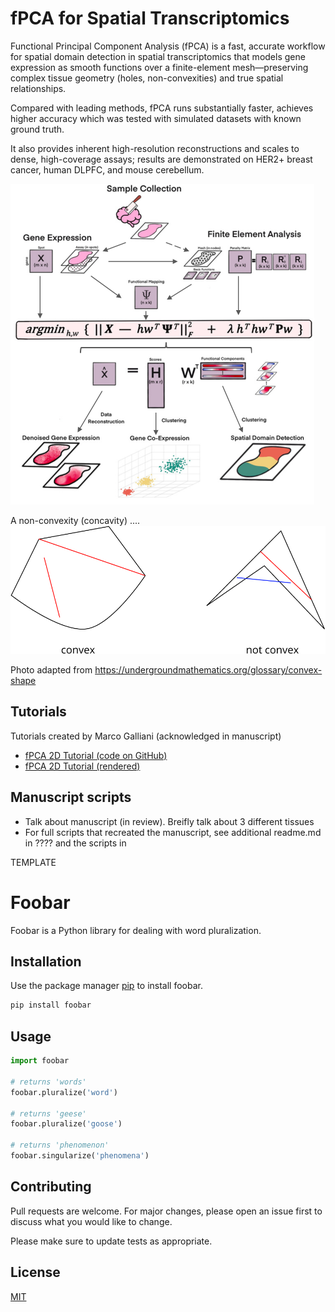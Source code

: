 # fPCA for Spatial Transcriptomics

Functional Principal Component Analysis (fPCA) is a fast, accurate workflow for spatial domain detection in spatial transcriptomics that models gene expression as smooth functions over a finite-element mesh—preserving complex tissue geometry (holes, non-convexities) and true spatial relationships. 
 
Compared with leading methods, fPCA runs substantially faster, achieves higher accuracy which was tested with simulated datasets with known ground truth.

It also provides inherent high-resolution reconstructions and scales to dense, high-coverage assays; results are demonstrated on HER2+ breast cancer, human DLPFC, and mouse cerebellum. 
 

![fPCA Overview](README_images/ST_Method_Overview_Vertical.png)

A non-convexity (concavity) ....
![Convexity and Non-Convexity Example](README_images/convex.png)

Photo adapted from https://undergroundmathematics.org/glossary/convex-shape




## Tutorials

Tutorials created by Marco Galliani (acknowledged in manuscript)
- [fPCA 2D Tutorial (code on GitHub)](https://github.com/Drew4495/ST-lens/blob/main/Tutorials/fPCA_2D.html)  
- [fPCA 2D Tutorial (rendered)](https://htmlpreview.github.io/?https://raw.githubusercontent.com/Drew4495/ST-lens/main/Tutorials/fPCA_2D.html)




## Manuscript scripts

- Talk about manuscript (in review). Breifly talk about 3 different tissues
- For full scripts that recreated the manuscript, see additional readme.md in ???? and the scripts in 











TEMPLATE
# Foobar

Foobar is a Python library for dealing with word pluralization.

## Installation

Use the package manager [pip](https://pip.pypa.io/en/stable/) to install foobar.

```bash
pip install foobar
```

## Usage

```python
import foobar

# returns 'words'
foobar.pluralize('word')

# returns 'geese'
foobar.pluralize('goose')

# returns 'phenomenon'
foobar.singularize('phenomena')
```

## Contributing

Pull requests are welcome. For major changes, please open an issue first
to discuss what you would like to change.

Please make sure to update tests as appropriate.

## License

[MIT](https://choosealicense.com/licenses/mit/)
